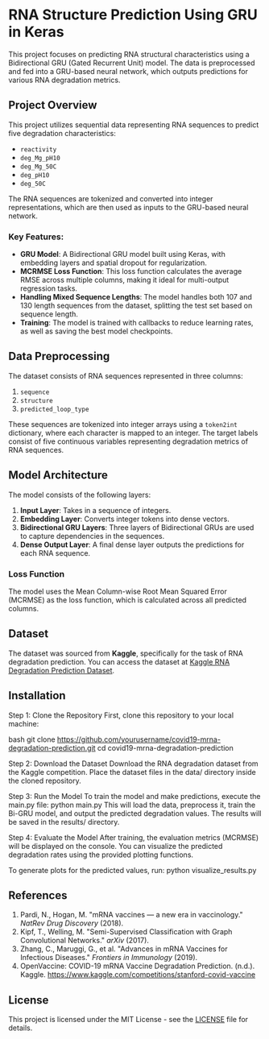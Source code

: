 # RNA Structure Prediction Using GRU in Keras

This project focuses on predicting RNA structural characteristics using a Bidirectional GRU (Gated Recurrent Unit) model. The data is preprocessed and fed into a GRU-based neural network, which outputs predictions for various RNA degradation metrics.

## Project Overview

This project utilizes sequential data representing RNA sequences to predict five degradation characteristics:
- `reactivity`
- `deg_Mg_pH10`
- `deg_Mg_50C`
- `deg_pH10`
- `deg_50C`

The RNA sequences are tokenized and converted into integer representations, which are then used as inputs to the GRU-based neural network.

### Key Features:
- **GRU Model**: A Bidirectional GRU model built using Keras, with embedding layers and spatial dropout for regularization.
- **MCRMSE Loss Function**: This loss function calculates the average RMSE across multiple columns, making it ideal for multi-output regression tasks.
- **Handling Mixed Sequence Lengths**: The model handles both 107 and 130 length sequences from the dataset, splitting the test set based on sequence length.
- **Training**: The model is trained with callbacks to reduce learning rates, as well as saving the best model checkpoints.

## Data Preprocessing

The dataset consists of RNA sequences represented in three columns:
1. `sequence`
2. `structure`
3. `predicted_loop_type`

These sequences are tokenized into integer arrays using a `token2int` dictionary, where each character is mapped to an integer. The target labels consist of five continuous variables representing degradation metrics of RNA sequences.

## Model Architecture

The model consists of the following layers:
1. **Input Layer**: Takes in a sequence of integers.
2. **Embedding Layer**: Converts integer tokens into dense vectors.
3. **Bidirectional GRU Layers**: Three layers of Bidirectional GRUs are used to capture dependencies in the sequences.
4. **Dense Output Layer**: A final dense layer outputs the predictions for each RNA sequence.

### Loss Function
The model uses the Mean Column-wise Root Mean Squared Error (MCRMSE) as the loss function, which is calculated across all predicted columns.

## Dataset

The dataset was sourced from **Kaggle**, specifically for the task of RNA degradation prediction. You can access the dataset at [Kaggle RNA Degradation Prediction Dataset](https://www.kaggle.com/competitions/stanford-covid-vaccine).

## Installation

Step 1: Clone the Repository
First, clone this repository to your local machine:

bash
git clone https://github.com/yourusername/covid19-mrna-degradation-prediction.git
cd covid19-mrna-degradation-prediction

Step 2: Download the Dataset
Download the RNA degradation dataset from the Kaggle competition. Place the dataset files in the data/ directory inside the cloned repository.

Step 3: Run the Model
To train the model and make predictions, execute the main.py file:
python main.py
This will load the data, preprocess it, train the Bi-GRU model, and output the predicted degradation values. The results will be saved in the results/ directory.

Step 4: Evaluate the Model
After training, the evaluation metrics (MCRMSE) will be displayed on the console. You can visualize the predicted degradation rates using the provided plotting functions.

To generate plots for the predicted values, run:
python visualize_results.py

## References
1. Pardi, N., Hogan, M. "mRNA vaccines — a new era in vaccinology." *NatRev Drug Discovery* (2018).
2. Kipf, T., Welling, M. "Semi-Supervised Classification with Graph Convolutional Networks." *arXiv* (2017).
3. Zhang, C., Maruggi, G., et al. "Advances in mRNA Vaccines for Infectious Diseases." *Frontiers in Immunology* (2019).
4. OpenVaccine: COVID-19 mRNA Vaccine Degradation Prediction. (n.d.). Kaggle. https://www.kaggle.com/competitions/stanford-covid-vaccine

## License
This project is licensed under the MIT License - see the [LICENSE](LICENSE) file for details.
